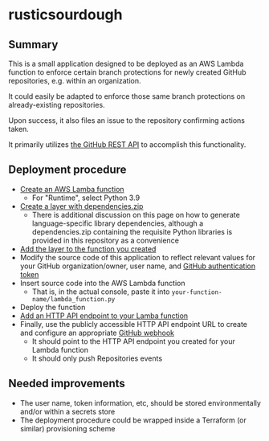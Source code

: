 # rusticsourdough
## Summary
This is a small application designed to be deployed as an AWS Lambda function to enforce certain branch protections for newly created GitHub repositories, e.g. within an organization.

It could easily be adapted to enforce those same branch protections on already-existing repositories.

Upon success, it also files an issue to the repository confirming actions taken.

It primarily utilizes [the GitHub REST API](https://docs.github.com/en/rest) to accomplish this functionality.

## Deployment procedure
- [Create an AWS Lamba function](https://docs.aws.amazon.com/lambda/latest/dg/getting-started-create-function.html#gettingstarted-zip-function)
  - For "Runtime", select Python 3.9
- [Create a layer with dependencies.zip](https://docs.aws.amazon.com/lambda/latest/dg/configuration-layers.html#configuration-layers-create)
  - There is additional discussion on this page on how to generate language-specific library dependencies, although a dependencies.zip containing the requisite Python libraries is provided in this repository as a convenience
- [Add the layer to the function you created](https://docs.aws.amazon.com/lambda/latest/dg/invocation-layers.html#invocation-layers-using)
- Modify the source code of this application to reflect relevant values for your GitHub organization/owner, user name, and [GitHub authentication token](https://docs.github.com/en/authentication/keeping-your-account-and-data-secure/creating-a-personal-access-token)
- Insert source code into the AWS Lambda function
  - That is, in the actual console, paste it into `your-function-name/lambda_function.py`
- Deploy the function
- [Add an HTTP API endpoint to your Lamba function](https://docs.aws.amazon.com/lambda/latest/dg/services-apigateway.html#apigateway-add)
- Finally, use the publicly accessible HTTP API endpoint URL to create and configure an appropriate [GitHub webhook](https://docs.github.com/en/developers/webhooks-and-events/webhooks/about-webhooks)
  - It should point to the HTTP API endpoint you created for your Lambda function
  - It should only push Repositories events

## Needed improvements
- The user name, token information, etc, should be stored environmentally and/or within a secrets store
- The deployment procedure could be wrapped inside a Terraform (or similar) provisioning scheme